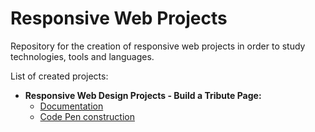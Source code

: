 <h1>Responsive Web Projects</h1>

<p>Repository for the creation of responsive web projects in order to study technologies, tools and languages.</p>
<p>List of created projects:</p>
<ul>
  <li><b>Responsive Web Design Projects - Build a Tribute Page:</b>
       <ul>
        <li><a href="https://www.freecodecamp.org/learn/responsive-web-design/responsive-web-design-projects/build-a-tribute-page">Documentation</a></li>
        <li><a href="https://codepen.io/robsoncsoares/pen/WNrLvwb">Code Pen construction</a></li>
      </ul>
  </li>
</ul>
